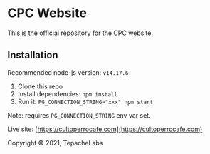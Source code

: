 # CPC Website

This is the official repository for the CPC website.

## Installation

Recommended node-js version: `v14.17.6`

1. Clone this repo
2. Install dependencies: `npm install`
3. Run it: `PG_CONNECTION_STRING="xxx" npm start`

Note: requires `PG_CONNECTION_STRING` env var set.

Live site: [https://cultoperrocafe.com](https://cultoperrocafe.com)

Copyright © 2021, TepacheLabs
